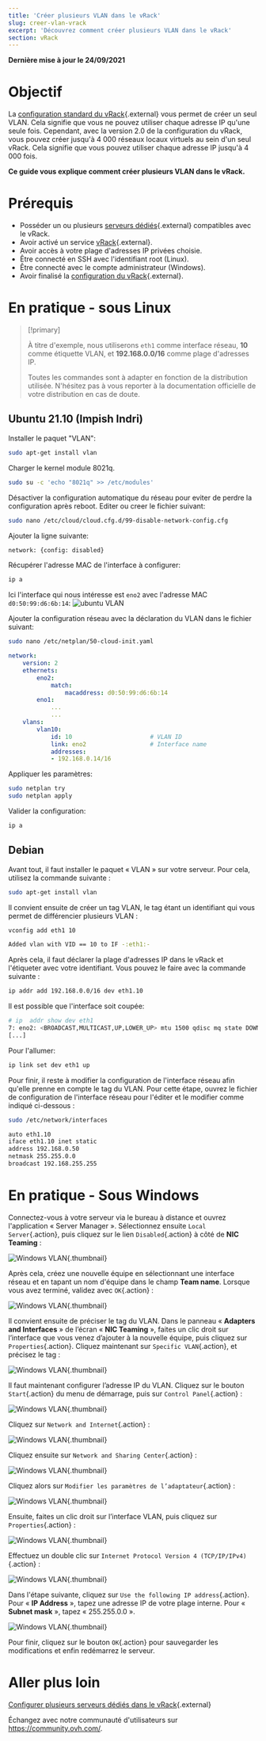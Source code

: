 ```yaml
---
title: 'Créer plusieurs VLAN dans le vRack'
slug: creer-vlan-vrack
excerpt: 'Découvrez comment créer plusieurs VLAN dans le vRack'
section: vRack
---
```


**Dernière mise à jour le 24/09/2021**

# Objectif

La [configuration standard du vRack](https://docs.ovh.com/fr/dedicated/configurer-plusieurs-serveurs-dedies-dans-le-vrack/){.external} vous permet de créer un seul VLAN. Cela signifie que vous ne pouvez utiliser chaque adresse IP qu'une seule fois. Cependant, avec la version 2.0 de la configuration du vRack, vous pouvez créer jusqu'à 4 000 réseaux locaux virtuels au sein d'un seul vRack. Cela signifie que vous pouvez utiliser chaque adresse IP jusqu'à 4 000 fois.

**Ce guide vous explique comment créer plusieurs VLAN dans le vRack.**


# Prérequis

- Posséder un ou plusieurs [serveurs dédiés](https://www.ovh.com/fr/serveurs_dedies/){.external} compatibles avec le vRack.
- Avoir activé un service [vRack](https://www.ovh.com/fr/solutions/vrack){.external}.
- Avoir accès à votre plage d'adresses IP privées choisie.
- Être connecté en SSH avec l'identifiant root (Linux).
- Être connecté avec le compte administrateur (Windows).
- Avoir finalisé la [configuration du vRack](https://docs.ovh.com/fr/dedicated/configurer-plusieurs-serveurs-dedies-dans-le-vrack/){.external}.


# En pratique - sous Linux

> [!primary]
>
> À titre d'exemple, nous utiliserons `eth1` comme interface réseau, **10** comme étiquette VLAN, et **192.168.0.0/16** comme plage d'adresses IP. 
>
> Toutes les commandes sont à adapter en fonction de la distribution utilisée. N'hésitez pas à vous reporter à la documentation officielle de votre distribution en cas de doute.
>

## Ubuntu 21.10 (Impish Indri)

Installer le paquet "VLAN":

```sh
sudo apt-get install vlan
```

Charger le kernel module 8021q.
```sh
sudo su -c 'echo "8021q" >> /etc/modules'
```

Désactiver la configuration automatique du réseau pour eviter de perdre la configuration après reboot. Editer ou creer le fichier suivant:
```sh
sudo nano /etc/cloud/cloud.cfg.d/99-disable-network-config.cfg
```

Ajouter la ligne suivante:
```sh
network: {config: disabled}
```

Récupérer l'adresse MAC de l'interface à configurer:
```sh
ip a
```

Ici l'interface qui nous intéresse est `eno2` avec l'adresse MAC `d0:50:99:d6:6b:14`:
![ubuntu VLAN](images/vrack3-ubuntu-01.png)

Ajouter la configuration réseau avec la déclaration du VLAN dans le fichier suivant:
```sh
sudo nano /etc/netplan/50-cloud-init.yaml
```

```yaml
network:
    version: 2
    ethernets:
        eno2:
            match:
                macaddress: d0:50:99:d6:6b:14
        eno1:
            ...
            ...
    vlans:
        vlan10:
            id: 10                      # VLAN ID    
            link: eno2                  # Interface name
            addresses:
            - 192.168.0.14/16
```

Appliquer les paramètres:
```sh
sudo netplan try
sudo netplan apply
```

Valider la configuration:
```sh
ip a
```


## Debian

Avant tout, il faut installer le paquet « VLAN » sur votre serveur. Pour cela, utilisez la commande suivante :

```sh
sudo apt-get install vlan
```

Il convient ensuite de créer un tag VLAN, le tag étant un identifiant qui vous permet de différencier plusieurs VLAN :

```sh
vconfig add eth1 10

Added vlan with VID == 10 to IF -:eth1:-
```

Après cela, il faut déclarer la plage d'adresses IP dans le vRack et l'étiqueter avec votre identifiant. Vous pouvez le faire avec la commande suivante :

```sh
ip addr add 192.168.0.0/16 dev eth1.10
```

Il est possible que l'interface soit coupée:
```sh
# ip  addr show dev eth1
7: eno2: <BROADCAST,MULTICAST,UP,LOWER_UP> mtu 1500 qdisc mq state DOWN group default qlen 1000
[...]
```

Pour l'allumer:
```sh
ip link set dev eth1 up
```

Pour finir, il reste à modifier la configuration de l'interface réseau afin qu'elle prenne en compte le tag du VLAN. Pour cette étape, ouvrez le fichier de configuration de l'interface réseau pour l'éditer et le modifier comme indiqué ci-dessous :

```sh
sudo /etc/network/interfaces

auto eth1.10
iface eth1.10 inet static
address 192.168.0.50
netmask 255.255.0.0
broadcast 192.168.255.255
```

# En pratique - Sous Windows

Connectez-vous à votre serveur via le bureau à distance et ouvrez l'application « Server Manager ». Sélectionnez ensuite `Local Server`{.action}, puis cliquez sur le lien `Disabled`{.action} à côté de **NIC Teaming** :

![Windows VLAN](images/vrack2-windows-01.png){.thumbnail}

Après cela, créez une nouvelle équipe en sélectionnant une interface réseau et en tapant un nom d'équipe dans le champ **Team name**. Lorsque vous avez terminé, validez avec `OK`{.action} :

![Windows VLAN](images/vrack2-windows-02.png){.thumbnail}

Il convient ensuite de préciser le tag du VLAN. Dans le panneau « **Adapters and Interfaces** » de l’écran « **NIC Teaming** », faites un clic droit sur l’interface que vous venez d’ajouter à la nouvelle équipe, puis cliquez sur `Properties`{.action}. Cliquez maintenant sur `Specific VLAN`{.action}, et précisez le tag :

![Windows VLAN](images/vrack2-windows-03.png){.thumbnail}

Il faut maintenant configurer l’adresse IP du VLAN. Cliquez sur le bouton `Start`{.action} du menu de démarrage, puis sur `Control Panel`{.action} :

![Windows VLAN](images/vrack2-windows-04.png){.thumbnail}

Cliquez sur `Network and Internet`{.action} :

![Windows VLAN](images/vrack2-windows-05.png){.thumbnail}

Cliquez ensuite sur `Network and Sharing Center`{.action} :

![Windows VLAN](images/vrack2-windows-06.png){.thumbnail}

Cliquez alors sur `Modifier les paramètres de l’adaptateur`{.action} :

![Windows VLAN](images/vrack2-windows-07.png){.thumbnail}

Ensuite, faites un clic droit sur l’interface VLAN, puis cliquez sur `Properties`{.action} :

![Windows VLAN](images/vrack2-windows-08.png){.thumbnail}

Effectuez un double clic sur `Internet Protocol Version 4 (TCP/IP/IPv4)`{.action} :

![Windows VLAN](images/vrack2-windows-09.png){.thumbnail}

Dans l'étape suivante, cliquez sur `Use the following IP address`{.action}. Pour « **IP Address** », tapez une adresse IP de votre plage interne. Pour « **Subnet mask** », tapez « 255.255.0.0 ».

![Windows VLAN](images/vrack2-windows-10.png){.thumbnail}

Pour finir, cliquez sur le bouton `OK`{.action} pour sauvegarder les modifications et enfin redémarrez le serveur.

# Aller plus loin

[Configurer plusieurs serveurs dédiés dans le vRack](https://docs.ovh.com/fr/dedicated/configurer-plusieurs-serveurs-dedies-dans-le-vrack/){.external}

Échangez avec notre communauté d'utilisateurs sur <https://community.ovh.com/>.
